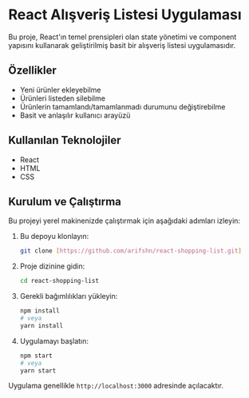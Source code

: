# React Alışveriş Listesi Uygulaması

Bu proje, React'ın temel prensipleri olan state yönetimi ve component yapısını kullanarak geliştirilmiş basit bir alışveriş listesi uygulamasıdır.

## Özellikler

* Yeni ürünler ekleyebilme
* Ürünleri listeden silebilme
* Ürünlerin tamamlandı/tamamlanmadı durumunu değiştirebilme
* Basit ve anlaşılır kullanıcı arayüzü

## Kullanılan Teknolojiler

* React
* HTML
* CSS

## Kurulum ve Çalıştırma

Bu projeyi yerel makinenizde çalıştırmak için aşağıdaki adımları izleyin:

1.  Bu depoyu klonlayın:
    ```bash
    git clone [https://github.com/arifshn/react-shopping-list.git]
    ```

2.  Proje dizinine gidin:
    ```bash
    cd react-shopping-list
    ```

3.  Gerekli bağımlılıkları yükleyin:
    ```bash
    npm install
    # veya
    yarn install
    ```

4.  Uygulamayı başlatın:
    ```bash
    npm start
    # veya
    yarn start
    ```

Uygulama genellikle `http://localhost:3000` adresinde açılacaktır.
